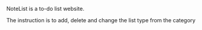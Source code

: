 NoteList is a to-do list website. 

The instruction is to add, delete and change the list type from the category
